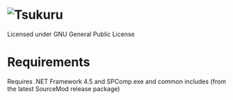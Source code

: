 ![Tsukuru](http://newsimg.ngfiles.com/72000/72144_spaghett.jpg)
===============================================================

Licensed under GNU General Public License

Requirements
============
Requires .NET Framework 4.5 and SPComp.exe and common includes (from the latest SourceMod release package)